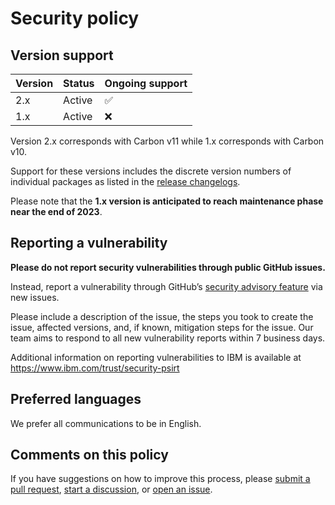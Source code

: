 # Security policy

## Version support

| Version | Status | Ongoing support    |
| ------- | ------ | ------------------ |
| 2.x     | Active | :white_check_mark: |
| 1.x     | Active | :x:                |

Version 2.x corresponds with Carbon v11 while 1.x corresponds with Carbon v10.

Support for these versions includes the discrete version numbers of individual
packages as listed in the
[release changelogs](https://github.com/carbon-design-system/ibm-products/releases).

Please note that the **1.x version is anticipated to reach maintenance phase
near the end of 2023**.

## Reporting a vulnerability

**Please do not report security vulnerabilities through public GitHub issues.**

Instead, report a vulnerability through GitHub’s
[security advisory feature](https://github.com/carbon-design-system/ibm-products/security/advisories/new)
via new issues.

Please include a description of the issue, the steps you took to create the
issue, affected versions, and, if known, mitigation steps for the issue. Our
team aims to respond to all new vulnerability reports within 7 business days.

Additional information on reporting vulnerabilities to IBM is available at
<https://www.ibm.com/trust/security-psirt>

## Preferred languages

We prefer all communications to be in English.

## Comments on this policy

If you have suggestions on how to improve this process, please
[submit a pull request](https://github.com/carbon-design-system/ibm-products/compare),
[start a discussion](https://github.com/carbon-design-system/ibm-products/discussions),
or [open an issue](https://github.com/carbon-design-system/carbon/issues/new).
